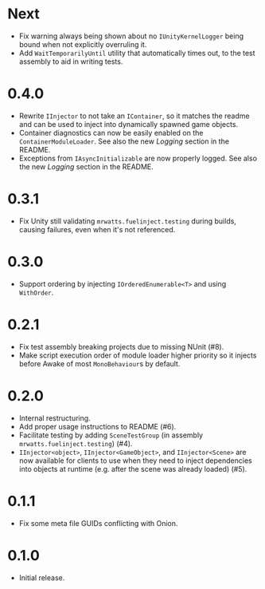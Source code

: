 # Next

-   Fix warning always being shown about no `IUnityKernelLogger` being bound when not explicitly overruling it.
-   Add `WaitTemporarilyUntil` utility that automatically times out, to the test assembly to aid in writing tests.

# 0.4.0

-   Rewrite `IInjector` to not take an `IContainer`, so it matches the readme and can be used to inject into dynamically spawned game objects.
-   Container diagnostics can now be easily enabled on the `ContainerModuleLoader`. See also the new _Logging_ section in the README.
-   Exceptions from `IAsyncInitializable` are now properly logged. See also the new _Logging_ section in the README.

# 0.3.1

-   Fix Unity still validating `mrwatts.fuelinject.testing` during builds, causing failures, even when it's not referenced.

# 0.3.0

-   Support ordering by injecting `IOrderedEnumerable<T>` and using `WithOrder`.

# 0.2.1

-   Fix test assembly breaking projects due to missing NUnit (#8).
-   Make script execution order of module loader higher priority so it injects before Awake of most `MonoBehaviour`s by default.

# 0.2.0

-   Internal restructuring.
-   Add proper usage instructions to README (#6).
-   Facilitate testing by adding `SceneTestGroup` (in assembly `mrwatts.fuelinject.testing`) (#4).
-   `IInjector<object>`, `IInjector<GameObject>`, and `IInjector<Scene>` are now available for clients to use when they need to inject dependencies into objects at runtime (e.g. after the scene was already loaded) (#5).

# 0.1.1

-   Fix some meta file GUIDs conflicting with Onion.

# 0.1.0

-   Initial release.
